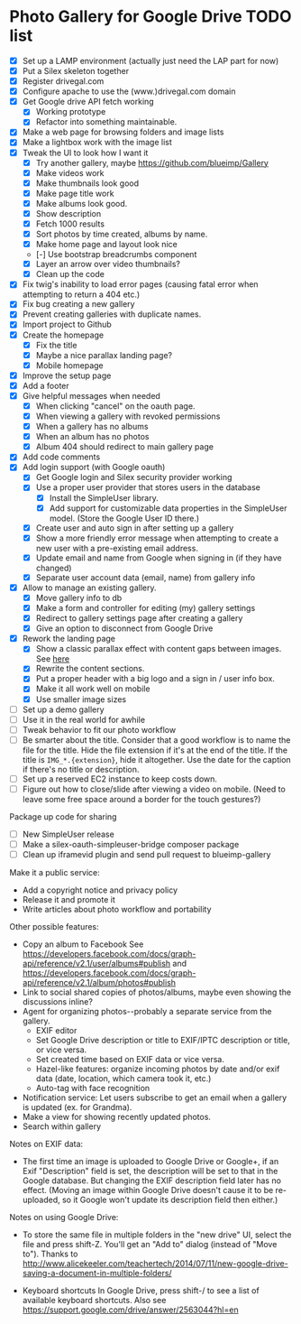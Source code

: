 Photo Gallery for Google Drive TODO list
========================================

* [x] Set up a LAMP environment (actually just need the LAP part for now)
* [x] Put a Silex skeleton together
* [x] Register drivegal.com
* [x] Configure apache to use the (www.)drivegal.com domain 
* [x] Get Google drive API fetch working
    - [x] Working prototype
    - [x] Refactor into something maintainable.
* [x] Make a web page for browsing folders and image lists 
* [x] Make a lightbox work with the image list
* [x] Tweak the UI to look how I want it
    - [x] Try another gallery, maybe https://github.com/blueimp/Gallery
    - [x] Make videos work
    - [x] Make thumbnails look good
    - [x] Make page title work
    - [x] Make albums look good.
    - [x] Show description
    - [x] Fetch 1000 results
    - [x] Sort photos by time created, albums by name.
    - [x] Make home page and layout look nice
    - [-] Use bootstrap breadcrumbs component
    - [x] Layer an arrow over video thumbnails?
    - [x] Clean up the code
* [x] Fix twig's inability to load error pages (causing fatal error when attempting to return a 404 etc.)
* [x] Fix bug creating a new gallery
* [x] Prevent creating galleries with duplicate names.
* [x] Import project to Github
* [x] Create the homepage
    - [x] Fix the title
    - [x] Maybe a nice parallax landing page?
    - [x] Mobile homepage
* [x] Improve the setup page
* [x] Add a footer
* [x] Give helpful messages when needed
    - [x] When clicking "cancel" on the oauth page.
    - [x] When viewing a gallery with revoked permissions
    - [x] When a gallery has no albums
    - [x] When an album has no photos
    - [x] Album 404 should redirect to main gallery page
* [x] Add code comments
* [x] Add login support (with Google oauth)
    - [x] Get Google login and Silex security provider working
    - [x] Use a proper user provider that stores users in the database
        - [x] Install the SimpleUser library.
        - [x] Add support for customizable data properties in the SimpleUser model. (Store the Google User ID there.)
    - [x] Create user and auto sign in after setting up a gallery
    - [x] Show a more friendly error message when attempting to create a new user with a pre-existing email address.
    - [x] Update email and name from Google when signing in (if they have changed)
    - [x] Separate user account data (email, name) from gallery info
* [x] Allow to manage an existing gallery.
    - [x] Move gallery info to db
    - [x] Make a form and controller for editing (my) gallery settings
    - [x] Redirect to gallery settings page after creating a gallery
    - [x] Give an option to disconnect from Google Drive
* [x] Rework the landing page
    - [x] Show a classic parallax effect with content gaps between images. See [here](https://github.com/Prinzhorn/skrollr/tree/master/examples#examples)
    - [x] Rewrite the content sections.
    - [x] Put a proper header with a big logo and a sign in / user info box.
    - [x] Make it all work well on mobile
    - [x] Use smaller image sizes
* [ ] Set up a demo gallery
* [ ] Use it in the real world for awhile
* [ ] Tweak behavior to fit our photo workflow
* [ ] Be smarter about the title. Consider that a good workflow is to name the file for the title. Hide the file extension if it's at the end of the title. If the title is `IMG_*.{extension}`, hide it altogether. Use the date for the caption if there's no title or description.
* [ ] Set up a reserved EC2 instance to keep costs down.
* [ ] Figure out how to close/slide after viewing a video on mobile. (Need to leave some free space around a border for the touch gestures?)

Package up code for sharing

* [ ] New SimpleUser release
* [ ] Make a silex-oauth-simpleuser-bridge composer package
* [ ] Clean up iframevid plugin and send pull request to blueimp-gallery

Make it a public service:

* Add a copyright notice and privacy policy
* Release it and promote it
* Write articles about photo workflow and portability

Other possible features:

* Copy an album to Facebook
  See https://developers.facebook.com/docs/graph-api/reference/v2.1/user/albums#publish
  and https://developers.facebook.com/docs/graph-api/reference/v2.1/album/photos#publish 
* Link to social shared copies of photos/albums, maybe even showing the discussions inline?
* Agent for organizing photos--probably a separate service from the gallery.
    - EXIF editor
    - Set Google Drive description or title to EXIF/IPTC description or title, or vice versa.
    - Set created time based on EXIF data or vice versa.
    - Hazel-like features: organize incoming photos by date and/or exif data (date, location, which camera took it, etc.)
    - Auto-tag with face recognition
* Notification service: Let users subscribe to get an email when a gallery is updated (ex. for Grandma).
* Make a view for showing recently updated photos.
* Search within gallery

Notes on EXIF data:

* The first time an image is uploaded to Google Drive or Google+, if an Exif "Description" field is set, the description will be set to that in the Google database. But changing the EXIF description field later has no effect. (Moving an image within Google Drive doesn't cause it to be re-uploaded, so it Google won't update its description field then either.)

Notes on using Google Drive:

* To store the same file in multiple folders in the "new drive" UI, select the file and press shift-Z.
  You'll get an "Add to" dialog (instead of "Move to").
  Thanks to http://www.alicekeeler.com/teachertech/2014/07/11/new-google-drive-saving-a-document-in-multiple-folders/

* Keyboard shortcuts
  In Google Drive, press shift-/ to see a list of available keyboard shortcuts.
  Also see https://support.google.com/drive/answer/2563044?hl=en

